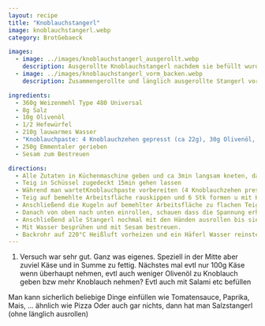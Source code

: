 ```yaml
---
layout: recipe
title: "Knoblauchstangerl"
image: knoblauchstangerl.webp
category: BrotGebaeck

images:
  - image: ../images/knoblauchstangerl_ausgerollt.webp
    description: Ausgerollte Knoblauchstangerl nachdem sie befüllt wurden (mit 250g Käse)
  - image: ../images/knoblauchstangerl_vorm_backen.webp
    description: Zusammengerollte und länglich ausgerollte Stangerl vor dem Backen

ingredients:
  - 360g Weizenmehl Type 480 Universal
  - 8g Salz
  - 10g Olivenöl
  - 1/2 Hefewürfel
  - 210g lauwarmes Wasser
  - "Knoblauchpaste: 4 Knoblauchzehen gepresst (ca 22g), 30g Olivenöl, 2g Salz"
  - 250g Emmentaler gerieben
  - Sesam zum Bestreuen

directions:
  - Alle Zutaten in Küchenmaschine geben und ca 3min langsam kneten, danach 5min intensiver kneten.
  - Teig in Schüssel zugedeckt 15min gehen lassen
  - Während man wartetKnoblauchpaste vorbereiten (4 Knoblauchzehen pressen und mit Olivenöl und Salz vermischen) und 250g Käse reiben
  - Teig auf bemehlte Arbeitsfläche rauskippen und 6 Stk formen u mit Handrücken Kugeln rollen (wie bei Semmeln etc) und 5min rasten lassen
  - Anschließend die Kugeln auf bemehlter Arbeitsfläche zu flachen Teigfladen ausrollen und die Knoblauchpaste darauf verteilen und Pizzakäse darauf verteilen
  - Danach von oben nach unten einrollen, schauen dass die Spannung erhalten bleibt (Teig evtl dabei nach unten ziehen) und etwas in die Seite ziehen (damit die Ränder wie Salzstangerl aussehen).
  - Anschließend alle Stangerl nochmal mit den Händen ausrollen bis sie so breit wie das Backblech sind.
  - Mit Wasser besprühen und mit Sesam bestreuen.
  - Backrohr auf 220°C Heißluft vorheizen und ein Häferl Wasser reinstellen. Wenn vorgeheizt, Stangerl nochmal besprühen und für ca 20min ins Backrohr geben
---
```


1. Versuch war sehr gut. Ganz was eigenes. Speziell in der Mitte aber zuviel Käse und in Summe zu fettig. Nächstes mal evtl nur 100g Käse wenn überhaupt nehmen, evtl auch weniger Olivenöl zu Knoblauch geben bzw mehr Knoblauch nehmen? Evtl auch mit Salami etc befüllen

Man kann sicherlich beliebige Dinge einfüllen wie Tomatensauce, Paprika, Mais, ... ähnlich wie Pizza
Oder auch gar nichts, dann hat man Salzstangerl (ohne länglich ausrollen)
